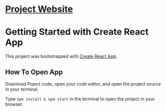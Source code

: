 # <a href="https://atomdev-tasknage.netlify.app/" target='_blank'>Project Website</a>
# Getting Started with Create React App

This project was bootstrapped with [Create React App](https://github.com/facebook/create-react-app).

## How To Open App

Download Poject code, open your code editor, and open the project source in your terminal.

Type `npm install & npm start` in the terminal to open the project in your browser.